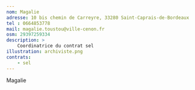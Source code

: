 ```yaml
---
nom: Magalie
adresse: 10 bis chemin de Carreyre, 33280 Saint-Caprais-de-Bordeaux
tel : 0664853778
mail: magalie.toustou@ville-cenon.fr
osm: 29397259334
description: >
    Coordinatrice du contrat sel
illustration: archiviste.png
contrats:
    - sel
---
```


Magalie